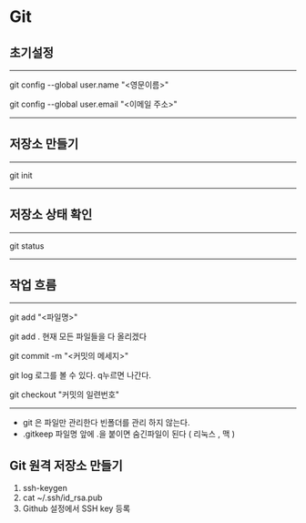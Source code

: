 # Git

## 초기설정

---
  git config --global user.name "<영문이름>" 
  
  git config --global user.email "<이메일 주소>"  
  
---

## 저장소 만들기

---

  git init
  
---

## 저장소 상태 확인

---

  git status
  
---

## 작업 흐름
---

  git add "<파일명>" 
  
  git add .         현재 모든 파일들을 다 올리겠다
  
  git commit -m "<커밋의 메세지>"
  
  git log           로그를 볼 수 있다. q누르면 나간다.
  
  git checkout "커밋의 일련번호"
  
---

- git 은 파일만 관리한다 빈폴더를 관리 하지 않는다.
- .gitkeep 파일명 앞에 .을 붙이면 숨긴파일이 된다 ( 리눅스 , 맥 )

## Git 원격 저장소 만들기


  1. ssh-keygen
  1. cat ~/.ssh/id_rsa.pub
  2. Github  설정에서 SSH key 등록

